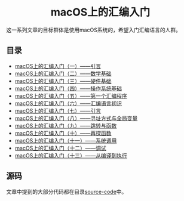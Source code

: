 # <center>macOS上的汇编入门</center>

这一系列文章的目标群体是使用macOS系统的，希望入门汇编语言的人群。

## 目录

* [macOS上的汇编入门（一）——引言](macOS上的汇编入门（一）——引言.md)
* [macOS上的汇编入门（二）——数学基础](macOS上的汇编入门（二）——数学基础.md)
* [macOS上的汇编入门（三）——硬件基础](macOS上的汇编入门（三）——硬件基础.md)
* [macOS上的汇编入门（四）——操作系统基础](macOS上的汇编入门（四）——操作系统基础.md)
* [macOS上的汇编入门（五）——第一个汇编程序](macOS上的汇编入门（五）——第一个汇编程序.md)
* [macOS上的汇编入门（六）——汇编语言初识](macOS上的汇编入门（六）——汇编语言初识.md)
* [macOS上的汇编入门（七）——引言](macOS上的汇编入门（七）——引言字面量与局部变量.md)
* [macOS上的汇编入门（八）——寻址方式与全局变量](macOS上的汇编入门（八）——寻址方式与全局变量.md)
* [macOS上的汇编入门（九）——跳转与函数](macOS上的汇编入门（九）——跳转与函数.md)
* [macOS上的汇编入门（十）——再探函数](macOS上的汇编入门（十）——再探函数.md)
* [macOS上的汇编入门（十一）——系统调用](macOS上的汇编入门（十一）——系统调用.md)
* [macOS上的汇编入门（十二）——调试](macOS上的汇编入门（十二）——调试.md)
* [macOS上的汇编入门（十三）——从编译到执行](macOS上的汇编入门（十三）——从编译到执行.md)

## 源码

文章中提到的大部分代码都在目录[source-code](source-code/)中。